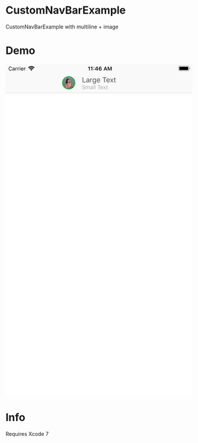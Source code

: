 # CustomNavBarExample
CustomNavBarExample with multiline + image


# Demo
![Demo](https://github.com/metawin99/CustomNavBarExample/blob/master/Simulator%20Screen%20Shot%20-%20iPhone%208%20Plus%20-%202019-05-16%20at%2011.46.47.png)

# Info
Requires Xcode 7<br />
